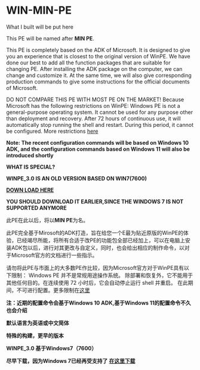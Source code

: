 # WIN-MIN-PE
What I built will be put here

This PE will be named after **MIN PE**.

This PE is completely based on the ADK of Microsoft. It is designed to give you an experience that is closest to the original version of WinPE. We have done our best to add all the function packages that are suitable for changing PE. After installing the ADK package on the computer, we can change and customize it. At the same time, we will also give corresponding production commands to give some instructions for the official documents of Microsoft.

DO NOT COMPARE THIS PE WITH MOST PE ON THE MARKET! Because Microsoft has the following restrictions on WinPE:
Windows PE is not a general-purpose operating system. It cannot be used for any purpose other than deployment and recovery. After 72 hours of continuous use, it will automatically stop running the shell and restart. During this period, it cannot be configured. More restrictions [here](https://learn.microsoft.com/zh-cn/windows-hardware/manufacture/desktop/winpe-intro?view=windows-10) 

**Note: The recent configuration commands will be based on Windows 10 ADK, and the configuration commands based on Windows 11 will also be introduced shortly**

**WHAT IS SPECIAL?**

**WINPE_3.0 IS AN OLD VERSION BASED ON WIN7(7600)**

**[DOWN LOAD HERE](https://www.microsoft.com/zh-CN/download/details.aspx?id=5753)**

**YOU SHOULD DOWNLOAD IT EARLIER,SINCE THE WINDOWS 7 IS NOT SUPPORTED ANYMORE**

此PE在此以后，将以**MIN PE**为名。

此PE完全基于Mirosoft的ADK打造，旨在给您一个E最为贴近原版的WinPE的体验，已经竭尽所能，将所有合适于改PE的功能包全部已经加上，可以在电脑上安装ADK包以后，进行对其更改与自定义，同时，也会给出相应的制作命令，以对于Microsoft官方的文档进行一些指示。

请勿将此PE与市面上的大多数PE作比较，因为Microsoft官方对于WinPE具有以下限制：
Windows PE 并不是常规用途操作系统。 除部署和恢复外，它不能用于其他任何目的。在连续使用 72 小时后，它会自动停止运行 shell 并重启。 在此期间，不可进行配置。更多限制在[这里](https://learn.microsoft.com/zh-cn/windows-hardware/manufacture/desktop/winpe-intro?view=windows-10) 

**注：近期的配置命令会基于Windows 10 ADK,基于Windows 11的配置命令不久也会介绍**

**默认语言为英语或中文简体**

**特殊的构建，更早的版本**

**WINPE_3.0 基于Windows7（7600）**

**尽早下载，因为Windows 7已经再受支持了**
**[在这里下载](https://www.microsoft.com/zh-CN/download/details.aspx?id=5753)**
